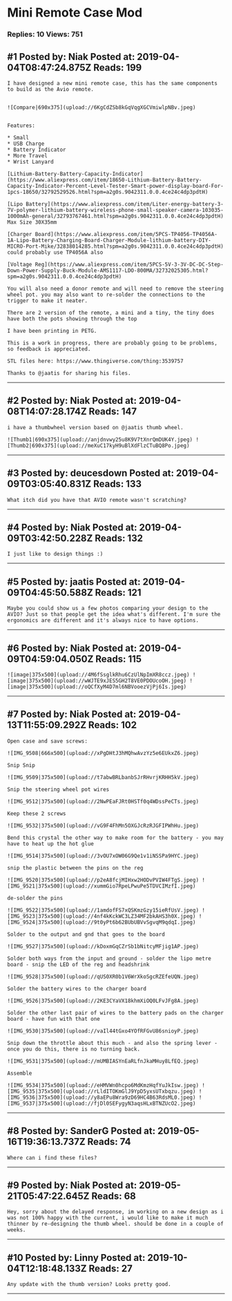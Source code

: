 # Mini Remote Case Mod

### Replies: 10 Views: 751

## \#1 Posted by: Niak Posted at: 2019-04-04T08:47:24.875Z Reads: 199

```
I have designed a new mini remote case, this has the same components to build as the Avio remote.


![Compare|690x375](upload://6KgCdZSb8kGqVqgXGCVmiwlpNBv.jpeg) 


Features:

* Small
* USB Charge
* Battery Indicator
* More Travel
* Wrist Lanyard

[Lithium-Battery-Battery-Capacity-Indicator](https://www.aliexpress.com/item/18650-Lithium-Battery-Battery-Capacity-Indicator-Percent-Level-Tester-Smart-power-display-board-For-1pcs-18650/32792529526.html?spm=a2g0s.9042311.0.0.4ce24c4dp3pdtH)

[Lipo Battery](https://www.aliexpress.com/item/Liter-energy-battery-3-7V-polymer-lithium-battery-wireless-phone-small-speaker-camera-103035-1000mAh-general/32793767461.html?spm=a2g0s.9042311.0.0.4ce24c4dp3pdtH) Max Size 30X35mm

[Charger Board](https://www.aliexpress.com/item/5PCS-TP4056-TP4056A-1A-Lipo-Battery-Charging-Board-Charger-Module-lithium-battery-DIY-MICRO-Port-Mike/32838014285.html?spm=a2g0s.9042311.0.0.4ce24c4dp3pdtH) could probably use TP4056A also

[Voltage Reg](https://www.aliexpress.com/item/5PCS-5V-3-3V-DC-DC-Step-Down-Power-Supply-Buck-Module-AMS1117-LDO-800MA/32732025305.html?spm=a2g0s.9042311.0.0.4ce24c4dp3pdtH)

You will also need a donor remote and will need to remove the steering wheel pot. you may also want to re-solder the connections to the trigger to make it neater.

There are 2 version of the remote, a mini and a tiny, the tiny does have both the pots showing through the top

I have been printing in PETG.

This is a work in progress, there are probably going to be problems, so feedback is appreciated.

STL files here: https://www.thingiverse.com/thing:3539757

Thanks to @jaatis for sharing his files.
```

---
## \#2 Posted by: Niak Posted at: 2019-04-08T14:07:28.174Z Reads: 147

```
i have a thumbwheel version based on @jaatis thumb wheel.

![Thumb1|690x375](upload://anjdnvwy25u8K9V7tXnrQmDUK4Y.jpeg) ![Thumb2|690x375](upload://meXuC17kyH9uBlXdFlzCTuBQ8Po.jpeg)
```

---
## \#3 Posted by: deucesdown Posted at: 2019-04-09T03:05:40.831Z Reads: 133

```
What itch did you have that AVIO remote wasn't scratching?
```

---
## \#4 Posted by: Niak Posted at: 2019-04-09T03:42:50.228Z Reads: 132

```
I just like to design things :)
```

---
## \#5 Posted by: jaatis Posted at: 2019-04-09T04:45:50.588Z Reads: 121

```
Maybe you could show us a few photos comparing your design to the AVIO? Just so that people get the idea what's different. I'm sure the ergonomics are different and it's always nice to have options.
```

---
## \#6 Posted by: Niak Posted at: 2019-04-09T04:59:04.050Z Reads: 115

```
![image|375x500](upload://4M6fSsglkRhu6CzUlNpImXR8ccz.jpeg) ![image|375x500](upload://wWJTE9xJES5GH2T8VE0PDOUcoOH.jpeg) ![image|375x500](upload://oQCfXyM4D7ml6NBVooezVjPj6Is.jpeg)
```

---
## \#7 Posted by: Niak Posted at: 2019-04-13T11:55:09.292Z Reads: 102

```
Open case and save screws:

![IMG_9508|666x500](upload://xPgDHtJ3hMQhwAvzYz5e6EUkxZ6.jpeg) 

Snip Snip

![IMG_9509|375x500](upload://t7abwBRLbanbSJrRHvrjKRHH5kV.jpeg) 

Snip the steering wheel pot wires

![IMG_9512|375x500](upload://2NwPEaFJRt0HSTf0q4WDssPeCTs.jpeg) 

Keep these 2 screws

![IMG_9532|375x500](upload://vG9F4FhMn5OXGJcRzRJGFIPWhHu.jpeg) 

Bend this crystal the other way to make room for the battery - you may have to heat up the hot glue

![IMG_9514|375x500](upload://3vOU7xOW06G9Qe1v1iNSSPa9HYC.jpeg) 

snip the plastic between the pins on the reg

![IMG_9520|375x500](upload://p2eA8fcjMIHxw2HODvPVIW4FTgS.jpeg) ![IMG_9521|375x500](upload://xummGio7RpeLPwuPe5TDVCIMzfI.jpeg) 

de-solder the pins

![IMG_9522|375x500](upload://1amdofFS7xQSKmzGzy15ieRfUsV.jpeg) ![IMG_9523|375x500](upload://4nf4kKckWC3LZ34MF2bkAHS3h0X.jpeg) ![IMG_9524|375x500](upload://9t0yPt6b62BUbUBVvSgvqM9qdqI.jpeg) 

Solder to the output and gnd that goes to the board

![IMG_9527|375x500](upload://kDoxmGqCZrSb1bNitcyMFjig1AP.jpeg) 

Solder both ways from the input and ground - solder the lipo metre board - snip the LED of the reg and headshrink

![IMG_9528|375x500](upload://qUS0XR0b1V6WrXkoSgcRZEfeUQN.jpeg) 

Solder the battery wires to the charger board

![IMG_9526|375x500](upload://2KE3CYaVX18khmXiOQ0LFvJFg8A.jpeg) 

Solder the other last pair of wires to the battery pads on the charger board - have fun with that one

![IMG_9530|375x500](upload://vaIl44tGxo4YOfRFGvU86snioyP.jpeg) 

Snip down the throttle about this much - and also the spring lever - once you do this, there is no turning back.

![IMG_9531|375x500](upload://mUMBIASYnEaRLfnJkaMHuy8LfEQ.jpeg)

Assemble

![IMG_9534|375x500](upload://eHMVWn0hcpo6MdKmzHqfYuJkIsw.jpeg) ![IMG_9535|375x500](upload://rLldITOKmGlJ9YpD5yxsUTxbqzu.jpeg) ![IMG_9536|375x500](upload://y8aEPu8Wra9zD69HC4B63RdsML0.jpeg) ![IMG_9537|375x500](upload://fjDl0SEFygyN3aqsHLxBTNZUcO2.jpeg)
```

---
## \#8 Posted by: SanderG Posted at: 2019-05-16T19:36:13.737Z Reads: 74

```
Where can i find these files?
```

---
## \#9 Posted by: Niak Posted at: 2019-05-21T05:47:22.645Z Reads: 68

```
Hey, sorry about the delayed response, im working on a new design as i was not 100% happy with the current, i would like to make it much thinner by re-designing the thumb wheel. should be done in a couple of weeks.
```

---
## \#10 Posted by: Linny Posted at: 2019-10-04T12:18:48.133Z Reads: 27

```
Any update with the thumb version? Looks pretty good.
```

---
